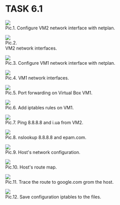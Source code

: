 # TASK 6.1 #

![](images/6-1-2.png)  
Pic.1. Configure VM2 network interface with netplan.  

![](images/6-1-1.png)  
Pic.2.  
VM2 network interfaces.  

![](images/6-1-4.png)  
Pic.3. Configure VM1 network interface with netplan.  

![](images/6-1-3.png)  
Pic.4. VM1 network interfaces.  

![](images/6-1-5.png)  
Pic.5. Port forwarding on Virtual Box VM1.  

![](images/6-1-6.png)  
Pic.6. Add iptables rules on VM1.  

![](images/6-1-7.png)  
Pic.7. Ping 8.8.8.8 and i.ua from VM2.  

![](images/6-1-8.png)  
Pic.8. nslookup 8.8.8.8 and epam.com.  

![](images/6-1-9.png)  
Pic.9. Host's network configuration.  

![](images/6-1-10.png)  
Pic.10. Host's route map.  

![](images/6-1-12.png)  
Pic.11. Trace the route to google.com grom the host.  

![](images/6-1-11.png)  
Pic.12. Save configuration iptables to the files.  

